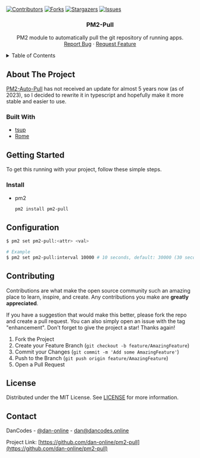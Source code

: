 [![Contributors][contributors-shield]][contributors-url]
[![Forks][forks-shield]][forks-url]
[![Stargazers][stars-shield]][stars-url]
[![Issues][issues-shield]][issues-url]

<div align="center">
  <h3 align="center">PM2-Pull</h3>
  <p align="center">
    PM2 module to automatically pull the git repository of running apps.
    <br />
    <a href="https://github.com/dan-online/pm2-pull/issues">Report Bug</a>
    ·
    <a href="https://github.com/dan-online/pm2-pull/issues">Request Feature</a>
  </p>
</div>

<!-- TABLE OF CONTENTS -->
<details>
  <summary>Table of Contents</summary>
  <ol>
    <li>
      <a href="#about-the-project">About The Project</a>
      <ul>
        <li><a href="#built-with">Built With</a></li>
      </ul>
    </li>
    <li>
      <a href="#getting-started">Getting Started</a>
    </li>
    <li><a href="#usage">Configuration</a></li>
    <li><a href="#contributing">Contributing</a></li>
    <li><a href="#license">License</a></li>
    <li><a href="#contact">Contact</a></li>
  </ol>
</details>

<!-- ABOUT THE PROJECT -->

## About The Project

[PM2-Auto-Pull](https://github.com/keymetrics/pm2-auto-pull) has not received an update for almost 5 years now (as of 2023), so I decided to rewrite it in typescript and hopefully make it more stable and easier to use.

### Built With

- [tsup](https://tsup.egoist.dev/)
- [Rome](https://rome.tools/)

## Getting Started

To get this running with your project, follow these simple steps.

### Install

- pm2
  ```sh
  pm2 install pm2-pull
  ```

## Configuration

```bash
$ pm2 set pm2-pull:<attr> <val>

# Example
$ pm2 set pm2-pull:interval 10000 # 10 seconds, default: 30000 (30 seconds)
```

## Contributing

Contributions are what make the open source community such an amazing place to learn, inspire, and create. Any contributions you make are **greatly appreciated**.

If you have a suggestion that would make this better, please fork the repo and create a pull request. You can also simply open an issue with the tag "enhancement".
Don't forget to give the project a star! Thanks again!

1. Fork the Project
2. Create your Feature Branch (`git checkout -b feature/AmazingFeature`)
3. Commit your Changes (`git commit -m 'Add some AmazingFeature'`)
4. Push to the Branch (`git push origin feature/AmazingFeature`)
5. Open a Pull Request

<!-- LICENSE -->

## License

Distributed under the MIT License. See [LICENSE](LICENSE) for more information.

## Contact

DanCodes - [@dan-online](https://github.com/dan-online) - dan@dancodes.online

Project Link: [https://github.com/dan-online/pm2-pull](https://github.com/dan-online/pm2-pull)


[contributors-shield]: https://img.shields.io/github/contributors/dan-online/pm2-pull.svg?style=for-the-badge
[contributors-url]: https://github.com/dan-online/pm2-pull/graphs/contributors
[forks-shield]: https://img.shields.io/github/forks/dan-online/pm2-pull.svg?style=for-the-badge
[forks-url]: https://github.com/dan-online/pm2-pull/network/members
[stars-shield]: https://img.shields.io/github/stars/dan-online/pm2-pull.svg?style=for-the-badge
[stars-url]: https://github.com/dan-online/pm2-pull/stargazers
[issues-shield]: https://img.shields.io/github/issues/dan-online/pm2-pull.svg?style=for-the-badge
[issues-url]: https://github.com/dan-online/pm2-pull/issues
[license-shield]: https://img.shields.io/github/license/dan-online/pm2-pull.svg?style=for-the-badge
[license-url]: https://github.com/dan-online/pm2-pull/blob/master/LICENSE
[product-screenshot]: https://github.com/dan-online/pm2-pull/raw/main/assets/images/demo.png?raw=true
